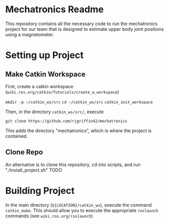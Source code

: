 # Mechatronics Readme

This repository contains all the necessary code to run the mechatronics project for our team that is designed to estimate upper body joint positions using a magnetometer.

# Setting up Project

## Make Catkin Workspace 

First, create a catkin workspace (```wiki.ros.org/catkin/Tutorials/create_a_workspace```)

```mkdir -p ~/catkin_ws/src```
```cd ~/catkin_ws/src```
```catkin_init_workspace```

Then, in the directory `catkin_ws/src/`, execute

```git clone https://github.com/rjgriffin42/mechatronics```

This adds the directory "mechatronics", which is where the project is contained.

## Clone Repo

An alternative is to clone this repository, cd into scripts, and run "./install_project.sh" TODO

# Building Project

In the main directory (`${LOCATION}/catkin_ws`), execute the command `catkin_make`. This should allow you to execute the appropriate `roslaunch` commands (see `wiki.ros.org/roslaunch`)
